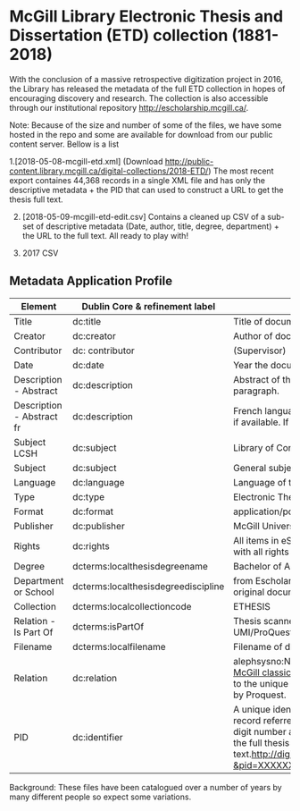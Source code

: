 # McGill Library Electronic Thesis and Dissertation (ETD) collection (1881-2018)

With the conclusion of a massive retrospective digitization project in 2016, the Library has released the metadata of the full ETD collection in hopes of encouraging discovery and research. The collection is also accessible through our institutional repository http://escholarship.mcgill.ca/.

Note: Because of the size and number of some of the files, we have some hosted in the repo and some are available for download from our public content server. Bellow is a list

1.[2018-05-08-mcgill-etd.xml] (Download http://public-content.library.mcgill.ca/digital-collections/2018-ETD/) The most recent export containes 44,368 records in a single XML file and has only the descriptive metadata + the PID that can used to construct a URL to get the thesis full text. 

2. [2018-05-09-mcgill-etd-edit.csv] Contains a cleaned up CSV of a sub-set of descriptive metadata (Date, author, title, degree, department) + the URL to the full text. All ready to play with!

3. 2017 CSV 


## Metadata Application Profile 

| Element	| Dublin Core & refinement label	| Document Information | 
|--------| ------------------------------- | -------------------- |
Title	 | dc:title	| Title of document
Creator |	dc:creator	|Author of document
Contributor	|dc: contributor	|(Supervisor)
Date	|dc:date	| Year the document was created. YYYY
Description - Abstract	|dc:description	| Abstract of the thesis if available otherwise the introductory paragraph.
Description - Abstract fr	|dc:description	|French language version of abstract or introductory paragraph if available. If it is not available delete the field.
Subject LCSH	|dc:subject	|Library of Congress Subject Heading
Subject |	dc:subject	|General subject keywords
Language	|dc:language	|Language of the document ie: en or fr
Type|	dc:type	|Electronic Thesis or Dissertation
Format|	dc:format	 |application/pdf
Publisher	|dc:publisher	|McGill University
Rights|	dc:rights	|All items in eScholarship@McGill are protected by copyright with all rights reserved unless otherwise indicated.
Degree	|dcterms:localthesisdegreename	|Bachelor of Arts. Doctor of Philosophy.
Department or School	|dcterms:localthesisdegreediscipline |from  Escholarship subject listing	Department as listed in the original document ie: Department of History
Collection|	dcterms:localcollectioncode	|ETHESIS
Relation - Is Part Of|	dcterms:isPartOf	|Thesis scanned by McGill Library OR Theses scanned by UMI/ProQuest OR Electronically-submitted theses.
Filename	|dcterms:localfilename	|Filename of document 
Relation	|dc:relation	| alephsysno:NNNNNNNNN referes to a unique identifer in the [McGill classic catalogue.](https://catalogue.mcgill.ca/F/).  proquestno: AAAAAAAAAA referes to the unique identifer given to thesese microfilmed or scanned by Proquest. 
PID |dc:identifier | A unique identifier from the institutional repository and on the record referred to as the PID. The PID should always be a 6 digit number and can be used to create a URL to the PDF file of the full thesis text.http://digitool.library.mcgill.ca/webclient/DeliveryManager?&pid=XXXXXX

Background: These files have been catalogued over a number of years by many different people so expect some variations. 
